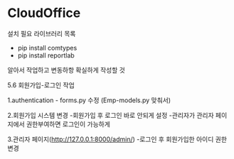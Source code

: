 # CloudOffice


설치 필요 라이브러리 목록

- pip install comtypes
- pip install reportlab



알아서 작업하고 변동하항 확실하게 작성할 것



5.6 회원가입-로그인 작업

1.authentication - forms.py 수정 (Emp-models.py 맞춰서)

2.회원가입 시스템 변경
  -회원가입 후 로그인 바로 안되게 설정
  -관리자가 관리자 페이지에서 권한부여하면 로그인이 가능하게
  
3.관리자 페이지(http://127.0.0.1:8000/admin/)
  -로그인 후 회원가입한 아이디 권한 변경


